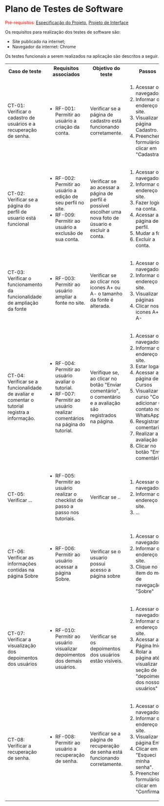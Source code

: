 # Plano de Testes de Software

<span style="color:red">Pré-requisitos: <a href="https://github.com/ICEI-PUC-Minas-PMV-ADS/pmv-ads-2024-e1-proj-web-t2-ads-e1-grupo3-sabio-guia/blob/main/docs/02-Especifica%C3%A7%C3%A3o%20do%20Projeto.md"> Especificação do Projeto</a></span>, <a href="https://github.com/ICEI-PUC-Minas-PMV-ADS/pmv-ads-2024-e1-proj-web-t2-ads-e1-grupo3-sabio-guia/blob/main/docs/04-Projeto%20de%20Interface.md"> Projeto de Interface</a>

Os requisitos para realização dos testes de software são:
<ul><li>Site publicado na internet;</li>
<li>Navegador da internet: Chrome</li>
</ul>

Os testes funcionais a serem realizados na aplicação são descritos a seguir.

<table>
 <tr>
  <th>Caso de teste</th>
  <th>Requisitos associados</th>
  <th>Objetivo do teste</th>
  <th>Passos</th>
  <th>Critérios de êxito</th>
  <th>Responsável</th>
 </tr>

 <tr>
  <td>CT-01: Verificar o cadastro de usuários e a recuperação de senha.</td>
  <td>
   <ul>
    <li>RF-001:	Permitir ao usuário a criação da conta.</li>
   </ul>
  </td>
  <td>Verificar se a página de cadastro está funcionando corretamente.</td>
  <td>
   <ol>
    <li>Acessar o navegador.</li>
    <li>Informar o endereço do site.</li>
    <li>Visualizar a página Cadastro.</li>
    <li>Preencher o formulário e clicar em "Cadastrar".</li>
   </ol>
   </td>
  <td>Deve ocorrer uma validação das informações fornecidas pelo usuário, e ao clicar em "Cadastrar", deve direcionar para a página de login.</td>
  <td>Nayara Aparecida</td>
 </tr>

<tr>
  <td>CT-02: Verificar se a página do perfil de usuario está funcional</td>
  <td>
   <ul>
    <li>RF-002:	Permitir ao usuário a edição de seu perfil no site.</li>
    <li>RF-009:	Permitir ao usuário a exclusão de sua conta.</li>
   </ul>
  </td>
  <td>Verificar se ao acessar a página de perfil é possivel escolher uma nova foto de úsuario e excluir a conta.</td>
  <td>
   <ol>
    <li>Acessar o navegador.</li>
    <li>Informar o endereço do site.</li>
    <li>Fazer login na conta.</li>
    <li>Acessar a página de perfil.</li>
    <li>Mudar a foto.</li>
    <li>Excluir a conta.</li>
   </ol>
   </td>
  <td>Após o login o úsuario deve ser capaz de mudar sua foto de perfil ou excluir a conta.</td>
  <td>Marilio César</td>
 </tr>
 
 <tr>
  <td>CT-03: Verificar o funcionamento da funcionalidade de ampliação da fonte</td>
  <td>
   <ul>
    <li>RF-003:	Permitir ao usuário ampliar a fonte no site.</li>
   </ul>
  </td>
  <td>Verificar se ao clicar nos icones A+ ou A- o tamanho da fonte é alterada.</td>
  <td>
   <ol>
    <li>Acessar o navegador.</li>
    <li>Informar o endereço do site.</li>
    <li>Visualizar as páginas</li>
    <li>Clicar nos icones A+ ou A-</li>
   </ol>
   </td>
  <td>Todas as letras devem aumentar ou diminuir de tamanho sem quebrar a responsividade.</td>
  <td>Carolina Costa</td>
 </tr>

<tr>
  <td>CT-04: Verificar se a funcionalidade de avaliar e comentar o tutorial registra a informação.</td>
  <td>
   <ul>
    <li>RF-004:	Permitir ao usuário avaliar o tutorial.</li>
    <li>RF-007:	Permitir ao usuário realizar comentários na página do tutorial.</li>
   </ul>
  </td>
  <td>Verifique se, ao clicar no botão "Enviar comentário", o comentário e a avaliação são registrados na página.</td>
  <td>
   <ol>
    <li>Acessar o navegador.</li>
    <li>Informar o endereço do site.</li>
    <li>Estar logado</li>
     <li>Acessar a página de Cursos</li>
     <li>Visualizar o curso "Como adicionar um contato no WhatsApp"</li>
      <li>Resgistrar um comentario</li>
       <li>Realizar a avaliação</li>
       <li>Clicar no botão "Enviar comentário"</li>
   </ol>
   </td>
  <td>Visualizar o registro do comentario e avalição no site</td>
  <td>Fernando Diniz</td>
 </tr>

 <tr>
  <td>CT-05: Verificar ...</td>
  <td>
   <ul>
    <li>RF-005:	Permitir ao usuário realizar o checklist de passo a passo nos tutoriais.</li>
   </ul>
  </td>
  <td>Verificar se ..</td>
  <td>
   <ol>
    <li>Acessar o navegador.</li>
    <li>Informar o endereço do site.</li>
    <li>...</li>
   </ol>
   </td>
  <td>...</td>
  <td>Carolina Costa</td>
 </tr>

 <tr>
  <td>CT-06: Verificar as informações contidas na página Sobre</td>
  <td>
   <ul>
    <li>RF-006:	Permitir ao usuário acessar a página Sobre.</li>
   </ul>
  </td>
  <td>Verificar se o usuario possui acesso a página sobre</td>
  <td>
   <ol>
    <li>Acessar o navegador.</li>
    <li>Informar o endereço do site.</li>
    <li>Clique no item do menu de navegação "Sobre"</li>
   </ol>
   </td>
  <td>Todos os usuarios deverão ter acesso a página sobre para terem maiores informações sobre nosso sistema.</td>
  <td>Leonardo Costa</td>
 </tr>
 
 <tr>
  <td>CT-07: Verificar a visualização dos depoimentos dos usuários</td>
  <td>
   <ul>
    <li>RF-010:	Permitir ao usuário visualizar depoimentos dos demais usuários.</li>
   </ul>
  </td>
  <td>Verificar se os depoimentos dos usuários estão visíveis.</td>
  <td>
   <ol>
    <li>Acessar o navegador.</li>
    <li>Informar o endereço do site.</li>
    <li>Acessar a Página Inicial</li>
    <li>Rolar a página até visualizar a seção de "depoimentos dos nossos usuários"</li>
   </ol>
   </td>
  <td>Todas os depoimentos devem estar visíveis ao acessar a Página Inicial.</td>
  <td>Fernanda Sayuri</td>
 </tr>

<tr>
  <td>CT-08: Verificar a recuperação de senha.</td>
  <td>
   <ul>
    <li>RF-008:	Permitir ao usuário a recuperação de senha.</li>
   </ul>
  </td>
  <td>Verificar se a página de recuperação de senha está funcionando corretamente.</td>
  <td>
   <ol>
    <li>Acessar o navegador.</li>
    <li>Informar o endereço do site.</li>
    <li>Visualizar a página Entrar.</li>
    <li>Clicar em "Esqueci minha senha".</li>
    <li>Preencher o formulário e clicar em "Confirmar".</li>
   </ol>
   </td>
  <td>Deve ocorrer uma validação das informações fornecidas pelo usuário, e ao clicar em "Confirmar", deve aparecer a mensagem "Senha alterada com sucesso".</td>
  <td>Nayara Aparecida</td>
 </tr>


 
</table>
